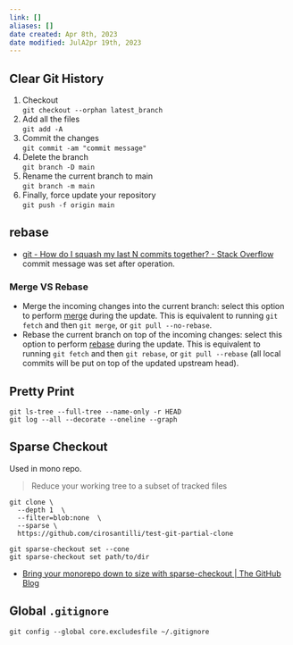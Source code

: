 ```yaml
---
link: []
aliases: []
date created: Apr 8th, 2023
date modified: JulA2pr 19th, 2023
---
```


## Clear Git History
1. Checkout  
    `git checkout --orphan latest_branch`
2. Add all the files  
    `git add -A`
3. Commit the changes  
    `git commit -am "commit message"`
4. Delete the branch  
    `git branch -D main`
5. Rename the current branch to main  
    `git branch -m main`
6. Finally, force update your repository  
    `git push -f origin main`

## rebase
- [git - How do I squash my last N commits together? - Stack Overflow](https://stackoverflow.com/questions/5189560/how-do-i-squash-my-last-n-commits-together)  
commit message was set after operation.

### Merge VS Rebase
- Merge the incoming changes into the current branch: select this option to perform [merge](http://schacon.github.io/git/git-merge.html) during the update. This is equivalent to running `git fetch` and then `git merge`, or `git pull --no-rebase`.
- Rebase the current branch on top of the incoming changes: select this option to perform [rebase](http://schacon.github.io/git/git-rebase.html) during the update. This is equivalent to running `git fetch` and then `git rebase`, or `git pull --rebase` (all local commits will be put on top of the updated upstream head).

## Pretty Print
`git ls-tree --full-tree --name-only -r HEAD`  
`git log --all --decorate --oneline --graph`

## Sparse Checkout
Used in mono repo.
> Reduce your working tree to a subset of tracked files

```
git clone \
  --depth 1  \
  --filter=blob:none  \
  --sparse \
  https://github.com/cirosantilli/test-git-partial-clone

git sparse-checkout set --cone
git sparse-checkout set path/to/dir
```

- [Bring your monorepo down to size with sparse-checkout | The GitHub Blog](https://github.blog/2020-01-17-bring-your-monorepo-down-to-size-with-sparse-checkout/)

## Global `.gitignore`

```
git config --global core.excludesfile ~/.gitignore
```
